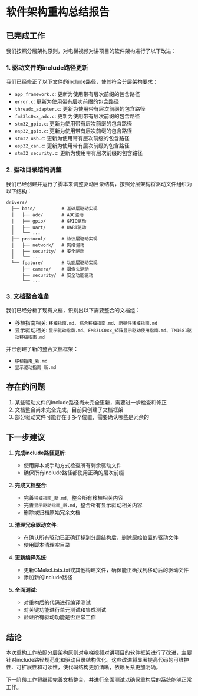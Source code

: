 # 软件架构重构总结报告

## 已完成工作

我们按照分层架构原则，对电梯视频对讲项目的软件架构进行了以下改进：

### 1. 驱动文件的include路径更新

我们已经修正了以下文件的include路径，使其符合分层架构要求：

- `app_framework.c`: 更新为使用带有层次前缀的包含路径
- `error.c`: 更新为使用带有层次前缀的包含路径
- `threadx_adapter.c`: 更新为使用带有层次前缀的包含路径
- `fm33lc0xx_adc.c`: 更新为使用带有层次前缀的包含路径
- `stm32_gpio.c`: 更新为使用带有层次前缀的包含路径
- `esp32_gpio.c`: 更新为使用带有层次前缀的包含路径
- `stm32_usb.c`: 更新为使用带有层次前缀的包含路径
- `esp32_can.c`: 更新为使用带有层次前缀的包含路径
- `stm32_security.c`: 更新为使用带有层次前缀的包含路径

### 2. 驱动目录结构调整

我们已经创建并运行了脚本来调整驱动目录结构，按照分层架构将驱动文件组织为以下结构：

```
drivers/
  ├── base/          # 基础层驱动实现
  │   ├── adc/       # ADC驱动
  │   ├── gpio/      # GPIO驱动
  │   ├── uart/      # UART驱动
  │   └── ...
  ├── protocol/      # 协议层驱动实现
  │   ├── network/   # 网络驱动
  │   ├── security/  # 安全驱动
  │   └── ...
  └── feature/       # 功能层驱动实现
      ├── camera/    # 摄像头驱动
      ├── security/  # 安全功能驱动
      └── ...
```

### 3. 文档整合准备

我们已经分析了现有文档，识别出以下需要整合的文档组：

- 移植指南相关: `移植指南.md`、`综合移植指南.md`、`新硬件移植指南.md`
- 显示驱动相关: `显示驱动指南.md`、`FM33LC0xx_矩阵显示驱动使用指南.md`、`TM1681驱动移植指南.md`

并已创建了新的整合文档框架：
- `移植指南_新.md`
- `显示驱动指南_新.md`

## 存在的问题

1. 某些驱动文件的include路径尚未完全更新，需要进一步检查和修正
2. 文档整合尚未完全完成，目前只创建了文档框架
3. 部分驱动文件可能存在于多个位置，需要确认哪些是冗余的

## 下一步建议

1. **完成include路径更新**:
   - 使用脚本或手动方式检查所有剩余驱动文件
   - 确保所有include路径都使用正确的层次前缀

2. **完成文档整合**:
   - 完善`移植指南_新.md`，整合所有移植相关内容
   - 完善`显示驱动指南_新.md`，整合所有显示驱动相关内容
   - 删除或归档原始冗余文档

3. **清理冗余驱动文件**:
   - 在确认所有驱动已正确迁移到分层结构后，删除原始位置的驱动文件
   - 使用脚本清理空目录

4. **更新编译系统**:
   - 更新CMakeLists.txt或其他构建文件，确保能正确找到移动后的驱动文件
   - 添加新的include路径

5. **全面测试**:
   - 对重构后的代码进行编译测试
   - 对关键功能进行单元测试和集成测试
   - 验证所有驱动功能是否正常工作

## 结论

本次重构工作按照分层架构原则对电梯视频对讲项目的软件框架进行了改进，主要针对include路径规范化和驱动目录结构优化。这些改进将显著提高代码的可维护性、可扩展性和可读性，使代码结构更加清晰，依赖关系更加明确。

下一阶段工作将继续完善文档整合，并进行全面测试以确保重构后的系统能够正常工作。
